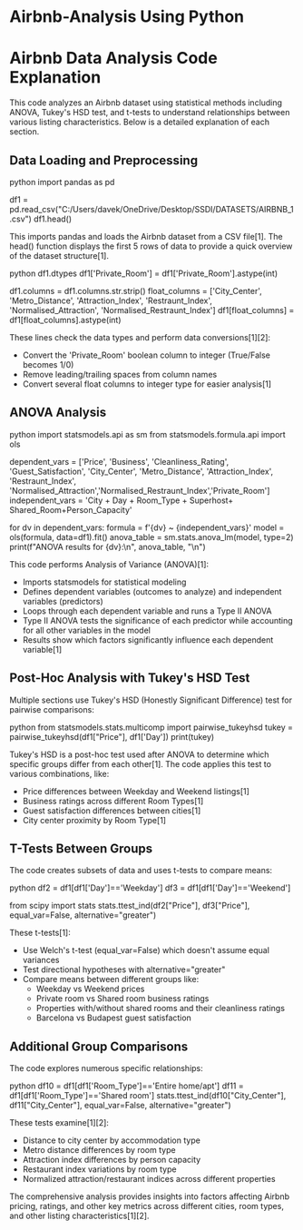 # Airbnb-Analysis Using Python
# Airbnb Data Analysis Code Explanation

This code analyzes an Airbnb dataset using statistical methods including ANOVA, Tukey's HSD test, and t-tests to understand relationships between various listing characteristics. Below is a detailed explanation of each section.

## Data Loading and Preprocessing

python
import pandas as pd

df1 = pd.read_csv("C:/Users/davek/OneDrive/Desktop/SSDI/DATASETS/AIRBNB_1.csv") 
df1.head()


This imports pandas and loads the Airbnb dataset from a CSV file[1]. The head() function displays the first 5 rows of data to provide a quick overview of the dataset structure[1].

python
df1.dtypes 
df1['Private_Room'] = df1['Private_Room'].astype(int)

df1.columns = df1.columns.str.strip()
float_columns = ['City_Center', 'Metro_Distance', 'Attraction_Index', 
                'Restraunt_Index', 'Normalised_Attraction', 'Normalised_Restraunt_Index'] 
df1[float_columns] = df1[float_columns].astype(int)


These lines check the data types and perform data conversions[1][2]:
- Convert the 'Private_Room' boolean column to integer (True/False becomes 1/0)
- Remove leading/trailing spaces from column names
- Convert several float columns to integer type for easier analysis[1]

## ANOVA Analysis

python
import statsmodels.api as sm
from statsmodels.formula.api import ols

dependent_vars = ['Price', 'Business', 'Cleanliness_Rating', 'Guest_Satisfaction',
                 'City_Center', 'Metro_Distance', 'Attraction_Index', 'Restraunt_Index',
                 'Normalised_Attraction','Normalised_Restraunt_Index','Private_Room']
independent_vars = 'City + Day + Room_Type + Superhost+ Shared_Room+Person_Capacity'

for dv in dependent_vars:
    formula = f'{dv} ~ {independent_vars}'
    model = ols(formula, data=df1).fit()
    anova_table = sm.stats.anova_lm(model, type=2)
    print(f"ANOVA results for {dv}:\n", anova_table, "\n")


This code performs Analysis of Variance (ANOVA)[1]:
- Imports statsmodels for statistical modeling
- Defines dependent variables (outcomes to analyze) and independent variables (predictors)
- Loops through each dependent variable and runs a Type II ANOVA
- Type II ANOVA tests the significance of each predictor while accounting for all other variables in the model
- Results show which factors significantly influence each dependent variable[1]

## Post-Hoc Analysis with Tukey's HSD Test

Multiple sections use Tukey's HSD (Honestly Significant Difference) test for pairwise comparisons:

python
from statsmodels.stats.multicomp import pairwise_tukeyhsd
tukey = pairwise_tukeyhsd(df1["Price"], df1['Day'])
print(tukey)


Tukey's HSD is a post-hoc test used after ANOVA to determine which specific groups differ from each other[1]. The code applies this test to various combinations, like:

- Price differences between Weekday and Weekend listings[1]
- Business ratings across different Room Types[1]
- Guest satisfaction differences between cities[1]
- City center proximity by Room Type[1]

## T-Tests Between Groups

The code creates subsets of data and uses t-tests to compare means:

python
df2 = df1[df1['Day']=='Weekday']
df3 = df1[df1['Day']=='Weekend']

from scipy import stats
stats.ttest_ind(df2["Price"], df3["Price"], equal_var=False, alternative="greater")


These t-tests[1]:
- Use Welch's t-test (equal_var=False) which doesn't assume equal variances
- Test directional hypotheses with alternative="greater"
- Compare means between different groups like:
  - Weekday vs Weekend prices
  - Private room vs Shared room business ratings
  - Properties with/without shared rooms and their cleanliness ratings
  - Barcelona vs Budapest guest satisfaction

## Additional Group Comparisons

The code explores numerous specific relationships:

python
df10 = df1[df1['Room_Type']=='Entire home/apt']
df11 = df1[df1['Room_Type']=='Shared room']
stats.ttest_ind(df10["City_Center"], df11["City_Center"], equal_var=False, alternative="greater")


These tests examine[1][2]:
- Distance to city center by accommodation type
- Metro distance differences by room type
- Attraction index differences by person capacity
- Restaurant index variations by room type
- Normalized attraction/restaurant indices across different properties

The comprehensive analysis provides insights into factors affecting Airbnb pricing, ratings, and other key metrics across different cities, room types, and other listing characteristics[1][2].
